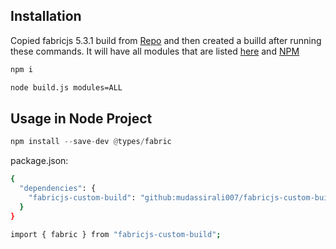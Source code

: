 ## Installation

Copied fabricjs 5.3.1 build from [Repo](https://github.com/fabricjs/fabric.js/releases/tag/v5.3.1) and then created a builld after running these commands. It will have all modules that are listed [here](http://fabricjs.com/build/) and [NPM](https://www.npmjs.com/package/fabric)

```bash
npm i
```

```bash
node build.js modules=ALL
```

## Usage in Node Project

```python
npm install --save-dev @types/fabric
```

package.json:

```bash
{
  "dependencies": {
    "fabricjs-custom-build": "github:mudassirali007/fabricjs-custom-build"
  }
}
```

```bash
import { fabric } from "fabricjs-custom-build";
```
